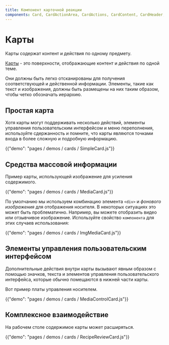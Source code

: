 ```yaml
---
title: Компонент карточной реакции
components: Card, CardActionArea, CardActions, CardContent, CardHeader, CardMedia, Collapse, Paper
---
```

# Карты

<p class="description">Карты содержат контент и действия по одному предмету.</p>

[Карты](https://material.io/design/components/cards.html) - это поверхности, отображающие контент и действия по одной теме.

Они должны быть легко отсканированы для получения соответствующей и действенной информации. Элементы, такие как текст и изображения, должны быть размещены на них таким образом, чтобы четко обозначать иерархию.

## Простая карта

Хотя карты могут поддерживать несколько действий, элементы управления пользовательским интерфейсом и меню переполнения, используйте сдержанность и помните, что карты являются точками входа в более сложную и подробную информацию.

{{"demo": "pages / demos / cards / SimpleCard.js"}}

## Средства массовой информации

Пример карты, использующей изображение для усиления содержимого.

{{"demo": "pages / demos / cards / MediaCard.js"}}

По умолчанию мы используем комбинацию элемента `<div>` и *фонового изображения* для отображения носителя. В некоторых ситуациях это может быть проблематично. Например, вы можете отобразить видео или отзывчивое изображение. Используйте свойство `компонента` для этих случаев использования:

{{"demo": "pages / demos / cards / ImgMediaCard.js"}}

## Элементы управления пользовательским интерфейсом

Дополнительные действия внутри карты вызывают явным образом с помощью значков, текста и элементов управления пользовательского интерфейса, которые обычно помещаются в нижней части карты.

Вот пример платы управления носителем.

{{"demo": "pages / demos / cards / MediaControlCard.js"}}

## Комплексное взаимодействие

На рабочем столе содержимое карты может расширяться.

{{"demo": "pages / demos / cards / RecipeReviewCard.js"}}
